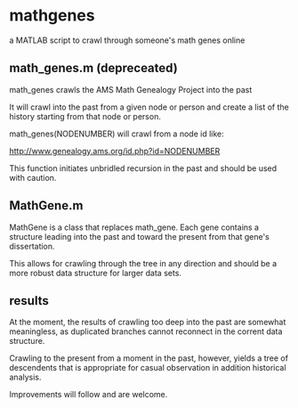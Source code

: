 mathgenes
=========

a MATLAB script to crawl through someone's math genes online

math_genes.m (depreceated)
------------

math_genes crawls the AMS Math Genealogy Project into the past

It will crawl into the past from a given node or person and
create a list of the history starting from that node or person.

math_genes(NODENUMBER) will crawl from a node id like:

  http://www.genealogy.ams.org/id.php?id=NODENUMBER
  
This function initiates unbridled recursion in the past and should be
used with caution.

MathGene.m
----------

MathGene is a class that replaces math_gene. Each gene contains
a structure leading into the past and toward the present from that
gene's dissertation.

This allows for crawling through the tree in any direction and should
be a more robust data structure for larger data sets.

results
-------

At the moment, the results of crawling too deep into the past are somewhat 
meaningless, as duplicated branches cannot reconnect in the corrent 
data structure.

Crawling to the present from a moment in the past, however, yields a tree of
descendents that is appropriate for casual observation in addition historical
analysis.

Improvements will follow and are welcome.
